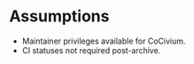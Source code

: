 # Assumptions
- Maintainer privileges available for CoCivium.
- CI statuses not required post-archive.

